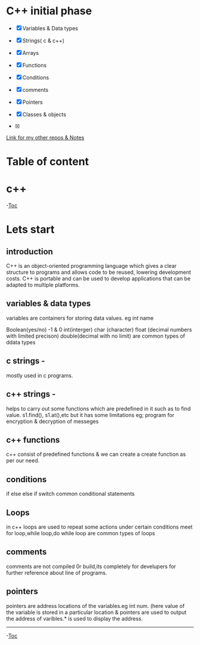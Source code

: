 # C++ initial phase


* [x] Variables & Data types
* [x] Strings( c & c++)
* [x] Arrays
* [x] Functions 
* [x] Conditions

* [x] comments 
* [x] Pointers
* [x] Classes & objects
* [x] 

[Link for my other repos & Notes](https://github.com/)

# Table of content 
# c++

-[Toc](#table-of-content)
 





 # Lets start
 ## introduction
 C++ is an object-oriented programming language which gives a clear structure to programs and allows code to be reused, lowering development costs. C++ is portable and can be used to develop applications that can be adapted to multiple platforms.

## variables & data types
variables are containers for storing data values.
eg int name

Boolean(yes/no) -1 & 0
int(interger) 
char (character)
float (decimal numbers with limited precison)
double(decimal with no limit) are common types of ddata types 

 ## c strings -
 mostly used in c programs.

 ## c++ strings - 
 helps to carry out some functions which are predefined in it such as to find value. s1.find(), s1.at(),etc but it has some limitations 
 eg; program for encryption & decryption of messeges 


 ## c++ functions
 c++ consist of predefined functions & we can create a create function as per our need.




 ## conditions
 if
 else
 else if
 switch
 common conditional statements




## Loops
in c++ loops are used to repeat some actions under certain conditions meet
for loop,while loop,do while loop are common types of loops

## comments
comments are not compiled 0r build,its completely for develupers for further reference about line of programs.

## pointers
pointers are address locations of the variables.eg int num. (here value of the variable is stored in a particular location & pointers are used to output the address of varibles.* is used to display the address.

----


 -[Toc](#table-of-content)
 



 ## 


